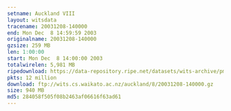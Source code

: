 ```yaml
---
setname: Auckland VIII
layout: witsdata
tracename: 20031208-140000
end: Mon Dec  8 14:59:59 2003
originalname: 20031208-140000
gzsize: 259 MB
len: 1:00:00
start: Mon Dec  8 14:00:00 2003
totalwirelen: 5,981 MB
ripedownload: https://data-repository.ripe.net/datasets/wits-archive/pma/long/auck/8//20031208-140000.gz
pkts: 12 million
download: ftp://wits.cs.waikato.ac.nz/auckland/8/20031208-140000.gz
size: 940 MB
md5: 284058f505f08b2463af06616f63ad61
---
```

